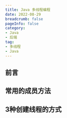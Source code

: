 ```yaml
---
title: Java 多线程编程
date: 2022-08-29
breadcrumb: false
pageInfo: false
category:
- Java
- 后端
tag:
- 多线程
- Java
---
```


## 前言


## 常用的成员方法

## 3种创建线程的方式